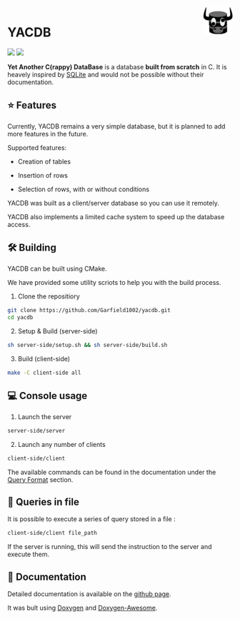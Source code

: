 <img src="https://github.com/Garfield1002/yacdb/blob/master/yacdb.png?raw=true" alt="YACDB logo" title="YACDB" align="right" height="60" />

# YACDB

<a href="https://garfield1002.github.io/yacdb/files.html" rel="nofollow"><img src="https://img.shields.io/badge/Doxygen-HTML-success?style=flat"></a>
<a href="https://github.com/Garfield1002/yacdb/actions?query=workflow%3A%22Doxygen+Action%22"><img src="https://img.shields.io/github/workflow/status/Garfield1002/yacdb/Doxygen%20Action?label=Documentation&logo=Github%20Actions&logoColor=fff"></a>

**Yet Another C(rappy) DataBase** is a database **built from scratch** in C. It is heavely inspired by [SQLite](https://www.sqlite.org/) and would not be possible without their documentation.

## ⭐ Features

Currently, YACDB remains a very simple database, but it is planned to add more features in the future.

Supported features:

- Creation of tables

- Insertion of rows

- Selection of rows, with or without conditions

YACDB was built as a client/server database so you can use it remotely.

YACDB also implements a limited cache system to speed up the database access.

## 🛠 Building

YACDB can be built using CMake.

We have provided some utility scriots to help you with the build process.

1. Clone the repositiory

```bash
git clone https://github.com/Garfield1002/yacdb.git
cd yacdb
```

2. Setup & Build (server-side)

```bash
sh server-side/setup.sh && sh server-side/build.sh
```

3. Build (client-side)

```bash
make -C client-side all
```

## 💻 Console usage

1. Launch the server

```bash
server-side/server
```

2. Launch any number of clients

```bash
client-side/client
```

The available commands can be found in the documentation under the [Query Format](https://garfield1002.github.io/yacdb/md_client_side_query_format.html) section.

## 📄 Queries in file

It is possible to execute a series of query stored in a file :

```bash
client-side/client file_path
```

If the server is running, this will send the instruction to the server and execute them.

## 🌳 Documentation

Detailed documentation is available on the [github page](https://garfield1002.github.io/yacdb/).

It was bult using [Doxygen](https://www.doxygen.nl/) and [Doxygen-Awesome](https://jothepro.github.io/doxygen-awesome-css/).
